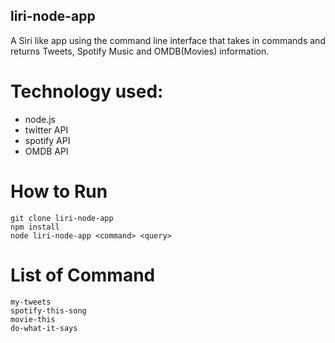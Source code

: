 ## liri-node-app

A Siri like app using the command line interface that takes in commands and returns Tweets, Spotify Music and OMDB(Movies) information.

# Technology used:

- node.js  
- twitter API  
- spotify API  
- OMDB API

# How to Run
```
git clone liri-node-app
npm install
node liri-node-app <command> <query>
```
# List of Command

`my-tweets`  
`spotify-this-song`  
`movie-this`  
`do-what-it-says`  
